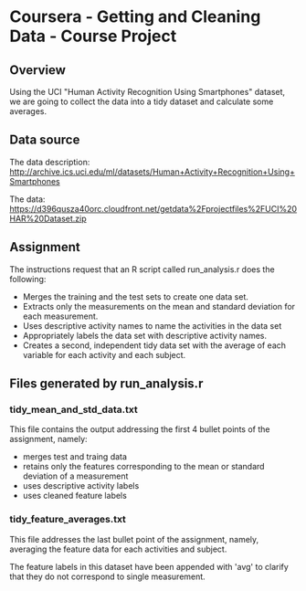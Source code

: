 Coursera - Getting and Cleaning Data - Course Project
========================

## Overview

Using the UCI "Human Activity Recognition Using Smartphones" dataset, we are going to collect the data into a tidy dataset and calculate some averages.


## Data source

The data description: 
http://archive.ics.uci.edu/ml/datasets/Human+Activity+Recognition+Using+Smartphones 

The data:
https://d396qusza40orc.cloudfront.net/getdata%2Fprojectfiles%2FUCI%20HAR%20Dataset.zip 

## Assignment

The instructions request that an R script called run_analysis.r does the following:
* Merges the training and the test sets to create one data set.
* Extracts only the measurements on the mean and standard deviation for each measurement. 
* Uses descriptive activity names to name the activities in the data set
* Appropriately labels the data set with descriptive activity names. 
* Creates a second, independent tidy data set with the average of each variable for each activity and each subject. 

## Files generated by run_analysis.r

### tidy_mean_and_std_data.txt
This file contains the output addressing the first 4 bullet points of the assignment, namely:
* merges test and traing data
* retains only the features corresponding to the mean or standard deviation of a measurement
* uses descriptive activity labels
* uses cleaned feature labels

### tidy_feature_averages.txt
This file addresses the last bullet point of the assignment, namely, averaging the feature data for each activities and subject.

The feature labels in this dataset have been appended with 'avg' to clarify that they do not correspond to single measurement.



